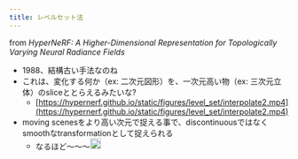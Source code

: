```yaml
---
title: レベルセット法
---
```


from *HyperNeRF: A Higher-Dimensional Representation for Topologically Varying Neural Radiance Fields*

* 1988、結構古い手法なのね
* これは、変化する何か（ex: 二次元図形）を、一次元高い物（ex: 三次元立体）のsliceととらえるみたいな?
  * [https://hypernerf.github.io/static/figures/level_set/interpolate2.mp4](https://hypernerf.github.io/static/figures/level_set/interpolate2.mp4)
* moving scenesをより高い次元で捉える事で、discontinuousではなくsmoothなtransformationとして捉えられる
  * なるほど〜〜〜<img src='https://scrapbox.io/api/pages/blu3mo-public/blu3mo/icon' alt='blu3mo.icon' height="19.5"/>
